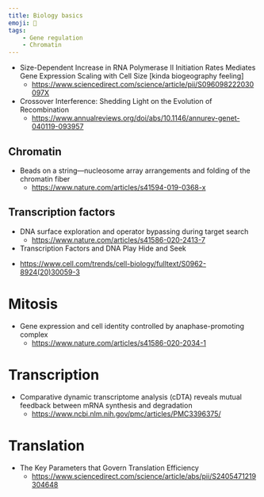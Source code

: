 ```yaml
---
title: Biology basics
emoji: 🌳
tags:
    - Gene regulation
    - Chromatin
---
```


* Size-Dependent Increase in RNA Polymerase II Initiation Rates Mediates Gene Expression Scaling with Cell Size [kinda biogeography feeling]
    - https://www.sciencedirect.com/science/article/pii/S096098222030097X
* Crossover Interference: Shedding Light on the Evolution of Recombination
    - https://www.annualreviews.org/doi/abs/10.1146/annurev-genet-040119-093957

## Chromatin
* Beads on a string—nucleosome array arrangements and folding of the chromatin fiber
    - https://www.nature.com/articles/s41594-019-0368-x

## Transcription factors
* DNA surface exploration and operator bypassing during target search
    - https://www.nature.com/articles/s41586-020-2413-7
* Transcription Factors and DNA Play Hide and Seek
 - https://www.cell.com/trends/cell-biology/fulltext/S0962-8924(20)30059-3

# Mitosis
* Gene expression and cell identity controlled by anaphase-promoting complex
    - https://www.nature.com/articles/s41586-020-2034-1

# Transcription
- Comparative dynamic transcriptome analysis (cDTA) reveals mutual feedback between mRNA synthesis and degradation
    - https://www.ncbi.nlm.nih.gov/pmc/articles/PMC3396375/

# Translation
* The Key Parameters that Govern Translation Efficiency
    - https://www.sciencedirect.com/science/article/abs/pii/S2405471219304648
